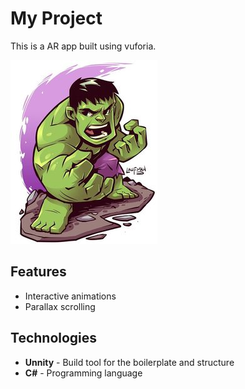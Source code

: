 # My Project

This is a AR app built using vuforia.

![Screenshot of the Project](bcf3de936727ca15b11ffcce6af59a2e.jpg)

## Features
- Interactive animations
- Parallax scrolling

## Technologies

- **Unnity** - Build tool for the boilerplate and structure
- **C#** - Programming language

